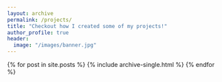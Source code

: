 ```yaml
---
layout: archive
permalink: /projects/
title: "Checkout how I created some of my projects!"
author_profile: true
header:
  image: "/images/banner.jpg"
---
```


{% for post in site.posts %}
    {% include archive-single.html %}
{% endfor %}

